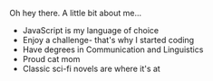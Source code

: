 Oh hey there. A little bit about me...

- JavaScript is my language of choice
- Enjoy a challenge- that's why I started coding
- Have degrees in Communication and Linguistics
- Proud cat mom
- Classic sci-fi novels are where it's at

